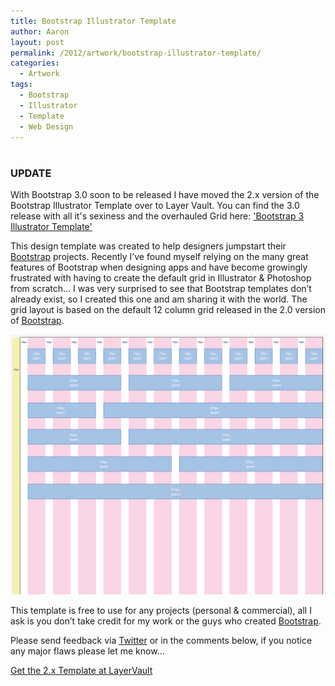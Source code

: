```yaml
---
title: Bootstrap Illustrator Template
author: Aaron
layout: post
permalink: /2012/artwork/bootstrap-illustrator-template/
categories:
  - Artwork
tags:
  - Bootstrap
  - Illustrator
  - Template
  - Web Design
---
```

# 

  


### UPDATE
With Bootstrap 3.0 soon to be released I have moved the 2.x version of the Bootstrap Illustrator Template over to Layer Vault. You can find the 3.0 release with all it's sexiness and the overhauled Grid here: ['Bootstrap 3 Illustrator Template'][5]


This design template was created to help designers jumpstart their [Bootstrap][1] projects. Recently I’ve found myself relying on the many great features of Bootstrap when designing apps and have become growingly frustrated with having to create the default grid in Illustrator & Photoshop from scratch… I was very surprised to see that Bootstrap templates don’t already exist, so I created this one and am sharing it with the world. The grid layout is based on the default 12 column grid released in the 2.0 version of [Bootstrap][1].


 ![Bootstrap Illustrator Template v.0.1.5][4]

This template is free to use for any projects (personal & commercial), all I ask is you don’t take credit for my work or the guys who created [Bootstrap][1].

Please send feedback via [Twitter][3] or in the comments below, if you notice any major flaws please let me know…


[Get the 2.x Template at LayerVault][dl]


[1]: http://twitter.github.com/bootstrap

[dl]: https://layervault.com/aaron-k-white/Bootstrap%202.3%20Illustrator%20Template

[3]: http://www.twitter.com/aaronkwhite

[4]: /images/posts/bootstrap_illustrator_template.png

[5]: /post/bootstrap-30-illustrator-template/